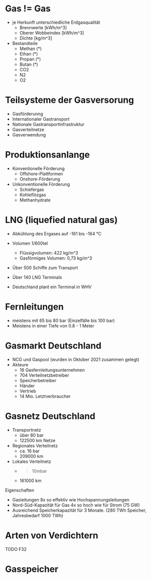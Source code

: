 # Gas != Gas 
- je Herkunft unterschiedliche Erdgasqualität
  - Brennwerte [kWh/m^3]
  - Oberer Wobbeindex [kWh/m^3]
  - Dichte [kg/m^3]
- Bestandteile
  - Methan (*)
  - Ethan (*)
  - Propan (*)
  - Butan (*)
  - CO2
  - N2
  - O2
  
# Teilsysteme der Gasversorung
- Gasförderunng
- Internationaler Gastransport
- Nationale Gastransportinfrastruktur
- Gasverteilnetze
- Gasverwendung

# Produktionsanlange
- Konventionelle Förderung
  - Offshore-Plattformen
  - Onshore-Förderung
- Unkonventionelle Förderung
  - Schiefergas
  - Kohleflözgas
  - Methanhydrate

# LNG (liquefied natural gas)
- Abkühlung des Ergases auf -161 bis -164 °C
- Volumen 1/600tel
  - Flüssigvolumen: 422 kg/m^3 
  - Gasförmiges Volumen: 0,73 kg/m^3
  
- Über 500 Schiffe zum Transport
- Über 140 LNG Terminals
- Deutschland plant ein Terminal in WHV

# Fernleitungen
- meistens mit 65 bis 80 bar (Einzelfälle bis 100 bar)
- Meistens in einer Tiefe von 0.8 - 1 Meter

# Gasmarkt Deutschland
- NCG und Gaspool (wurden in Oktober 2021 zusammen gelegt)
- Akteure
  - 16 Gasfernleitungsunternehmen
  - 704 Verteilnetzbetreiber
  - Speicherbetreiber
  - Händer
  - Vertrieb
  - 14 Mio. Letztverbraucher

# Gasnetz Deutschland
- Transportnetz
  - über 80 bar
  - 122500 km Netze
- Regionales Verteilnetz
  - ca. 16 bar
  - 209000 km
- Lokales Verteilnetz   
  - > 10mbar
  - 161000 km

Eigenschaften
- Gasleitungen 8x so effektiv wie Hochspannungsleitungen
- Nord-Süd-Kapazität für Gas 4x so hoch wie für Strom (75 GW)
- Ausreichend Speicherkapazität für 3 Monate. (280 TWh Speicher, Jahresbedarf 1000 TWh)

# Arten von Verdichtern
TODO F32

# Gasspeicher
